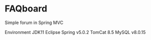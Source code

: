 # FAQboard
Simple forum in Spring MVC

Environment
	JDK11
	Eclipse
	Spring v5.0.2
	TomCat 8.5
	MySQL v8.0.15
